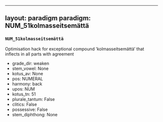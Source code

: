 
---
layout: paradigm
paradigm: NUM_51kolmasseitsemättä
---
### ` NUM_51kolmasseitsemättä `

Optimisation hack for exceptional compound ’kolmasseitsemättä’ that inflects in all parts with agreement
* grade_dir: weaken
* stem_vowel: None
* kotus_av: None
* pos: NUMERAL
* harmony: back
* upos: NUM
* kotus_tn: 51
* plurale_tantum: False
* clitics: False
* possessive: False
* stem_diphthong: None
